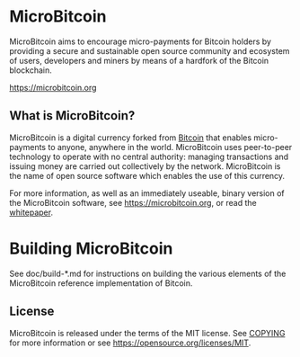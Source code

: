 MicroBitcoin
=====================================

MicroBitcoin aims to encourage micro-payments
for Bitcoin holders by providing a secure and
sustainable open source community and
ecosystem of users, developers and
miners by means of a hardfork
of the Bitcoin blockchain.

https://microbitcoin.org

What is MicroBitcoin?
----------------

MicroBitcoin is a digital currency forked from [Bitcoin](https://github.com/bitcoin/bitcoin) that enables micro-payments to anyone, anywhere in the world. MicroBitcoin uses peer-to-peer technology to operate
with no central authority: managing transactions and issuing money are carried
out collectively by the network. MicroBitcoin is the name of open source
software which enables the use of this currency.

For more information, as well as an immediately useable, binary version of
the MicroBitcoin software, see https://microbitcoin.org, or read the
[whitepaper](https://microbitcoin.org/assets/MBC_Whitepaper_v1.pdf).

Building MicroBitcoin
================

See doc/build-*.md for instructions on building the various
elements of the MicroBitcoin reference implementation of Bitcoin.

License
-------

MicroBitcoin is released under the terms of the MIT license. See [COPYING](COPYING) for more
information or see https://opensource.org/licenses/MIT.
